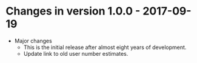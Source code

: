 # Changes in version 1.0.0 - 2017-09-19

 * Major changes
   - This is the initial release after almost eight years of
     development.
   - Update link to old user number estimates.

